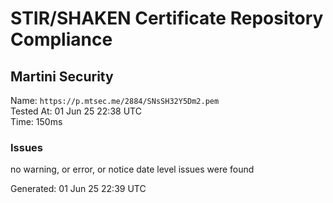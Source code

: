 # STIR/SHAKEN Certificate Repository Compliance

## Martini Security

Name: `https://p.mtsec.me/2884/SNsSH32Y5Dm2.pem`\
Tested At: 01 Jun 25 22:38 UTC\
Time: 150ms

### Issues

no warning, or error, or notice date level issues were found

Generated: 01 Jun 25 22:39 UTC